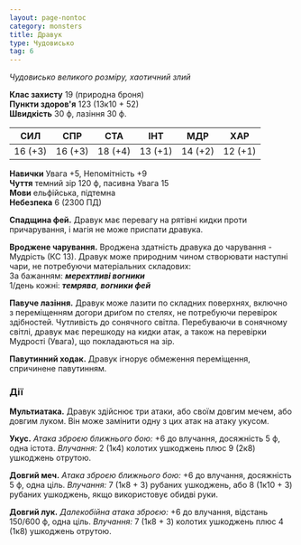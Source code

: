 ```yaml
---
layout: page-nontoc
category: monsters
title: Дравук
type: Чудовисько
tag: 6
---
```


_Чудовисько великого розміру, хаотичний злий_  

**Клас захисту** 19 (природна броня)    
**Пункти здоров'я** 123 (13к10 + 52)    
**Швидкість** 30 ф, лазіння 30 ф.  

| СИЛ     | СПР     | СТА     | ІНТ     | МДР     | ХАР     |
| ------- | ------- | ------- | ------- | ------- | ------- |
| 16 (+3) | 16 (+3) | 18 (+4) | 13 (+1) | 14 (+2) | 12 (+1) |

**Навички** Увага +5, Непомітність +9    
**Чуття** темний зір 120 ф, пасивна Увага 15    
**Мови** ельфійська, підтемна    
**Небезпека** 6 (2300 ПД)  

**Спадщина фей.** Дравук має перевагу на рятівні кидки проти причарування, і магія не може приспати дравука.    

**Вроджене чарування.** Вроджена здатність дравука до чарування - Мудрість (КС 13). Дравук може природним чином створювати наступні чари, не потребуючи матеріальних складових:    
За бажанням: **_мерехтливі вогники_**    
1/день кожні: **_темрява_**, **_вогники фей_**    

**Павуче лазіння.** Дравук може лазити по складних поверхнях, включно з переміщенням догори дриґом по стелях, не потребуючи перевірок здібностей. Чутливість до сонячного світла. Перебуваючи в сонячному світлі, дравук має перешкоду на кидки атак, а також на перевірки Мудрості (Увага), що покладаються на зір.    

**Павутинний ходак.** Дравук ігнорує обмеження переміщення, спричинене павутинням.  

### Дії
**Мультиатака.** Дравук здійснює три атаки, або своїм довгим мечем, або довгим луком. Він може замінити одну з цих атак на атаку укусом.    

**Укус.** _Атака зброєю ближнього бою:_ +6 до влучання, досяжність 5 ф, одна істота. _Влучання:_ 2 (1к4) колотих ушкоджень плюс 9 (2к8) ушкоджень отрутою.    

**Довгий меч.** _Атака зброєю ближнього бою:_ +6 до влучання, досяжність 5 ф, одна ціль. _Влучання:_ 7 (1к8 + 3) рубаних ушкоджень, або 8 (1к10 + 3) рубаних ушкоджень, якщо використовує обидві руки.    

**Довгий лук.** _Далекобійна атака зброєю:_ +6 до влучання, відстань 150/600 ф, одна ціль. _Влучання:_ 7 (1к8 + 3) колотих ушкоджень плюс 4 (1к8) ушкоджень отрутою.
